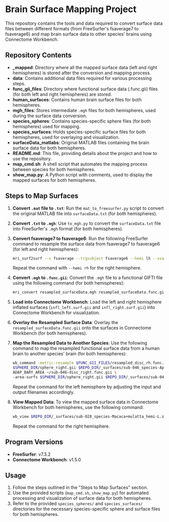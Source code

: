 # Brain Surface Mapping Project

This repository contains the tools and data required to convert surface data files between different formats (from FreeSurfer's fsaverage7 to fsaverage6) and map brain surface data to other species' brains using Connectome Workbench.

## Repository Contents

- **_mapped**: Directory where all the mapped surface data (left and right hemispheres) is stored after the conversion and mapping process.
- **data**: Contains additional data files required for various processing steps.
- **func_gii_files**: Directory where functional surface data (.func.gii) files (for both left and right hemispheres) are stored.
- **human_surfaces**: Contains human brain surface files for both hemispheres.
- **mgh_files**: Stores intermediate `.mgh` files for both hemispheres, used during the surface data conversion.
- **species_spheres**: Contains species-specific sphere files (for both hemispheres) used for mapping.
- **species_surfaces**: Holds species-specific surface files for both hemispheres, used for overlaying and visualization.
- **surfaceData_matlabs**: Original MATLAB files containing the brain surface data for both hemispheres.
- **README.md**: This file, providing details about the project and how to use the repository.
- **map_cmd.sh**: A shell script that automates the mapping process between species for both hemispheres.
- **show_map.py**: A Python script with comments, used to display the mapped surfaces for both hemispheres.

## Steps to Map Surfaces

1. **Convert `.mat` file to `.txt`**: 
   Run the `mat_to_freesurfer.py` script to convert the original MATLAB file into `surfaceData.txt` (for both hemispheres).

2. **Convert `.txt` to `.mgh`**: 
   Use `to_mgh.py` to convert the `surfaceData.txt` file into FreeSurfer's `.mgh` format (for both hemispheres).

3. **Convert fsaverage7 to fsaverage6**:
   Run the following FreeSurfer command to resample the surface data from fsaverage7 to fsaverage6 (for left and right hemispheres):
   
   ```bash
   mri_surf2surf --s fsaverage --trgsubject fsaverage6 --hemi lh --sval surfaceData.mgh --tval resampled_surfaceData.mgh
   ```

   Repeat the command with `--hemi rh` for the right hemisphere.

4. **Convert `.mgh` to `.func.gii`**:
   Convert the `.mgh` file to a functional GIFTI file using the following command (for both hemispheres):
   
   ```bash
   mri_convert resampled_surfaceData.mgh resampled_surfaceData.func.gii
   ```

5. **Load into Connectome Workbench**:
   Load the left and right hemisphere inflated surfaces (`infl_left.surf.gii` and `infl_right.surf.gii`) into Connectome Workbench for visualization.

6. **Overlay the Resampled Surface Data**:
   Overlay the `resampled_surfaceData.func.gii` onto the surfaces in Connectome Workbench (for both hemispheres).

7. **Map the Resampled Data to Another Species**:
   Use the following command to map the resampled functional surface data from a human brain to another species' brain (for both hemispheres):
   
   ```bash
   wb_command -metric-resample $FUNC_GII_FILES/resampled_disc_rh.func.gii \
   $SPHERE_DIR/sphere_right.gii $REPO_DIR/_surfaces/sub-046_species-Aplodontia+rufa_hemi-R.sphere.surf.gii \
   ADAP_BARY_AREA ~/sub-046-disc_right.func.gii \
   -area-surfs $SPHERE_DIR/sphere_right.gii $REPO_DIR/_surfaces/sub-046_species-Aplodontia+rufa_hemi-R.sphere.surf.gii
   ```

   Repeat the command for the left hemisphere by adjusting the input and output filenames accordingly.

8. **View Mapped Data**:
   To view the mapped surface data in Connectome Workbench for both hemispheres, use the following command:
   
   ```bash
   wb_view $REPO_DIR/_surfaces/sub-028_species-Macaca+mulatta_hemi-L.surf.gii $HOME/output_mapped.func.gii
   ```

   Repeat the command for the right hemisphere.

## Program Versions

- **FreeSurfer**: v7.3.2
- **Connectome Workbench**: v1.5.0

## Usage

1. Follow the steps outlined in the "Steps to Map Surfaces" section.
2. Use the provided scripts (`map_cmd.sh`, `show_map.py`) for automated processing and visualization of surface data for both hemispheres.
3. Refer to the provided `species_spheres/` and `species_surfaces/` directories for the necessary species-specific sphere and surface files for both hemispheres.
